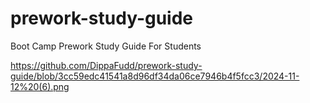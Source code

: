 # prework-study-guide
Boot Camp Prework Study Guide For Students

https://github.com/DippaFudd/prework-study-guide/blob/3cc59edc41541a8d96df34da06ce7946b4f5fcc3/2024-11-12%20(6).png

